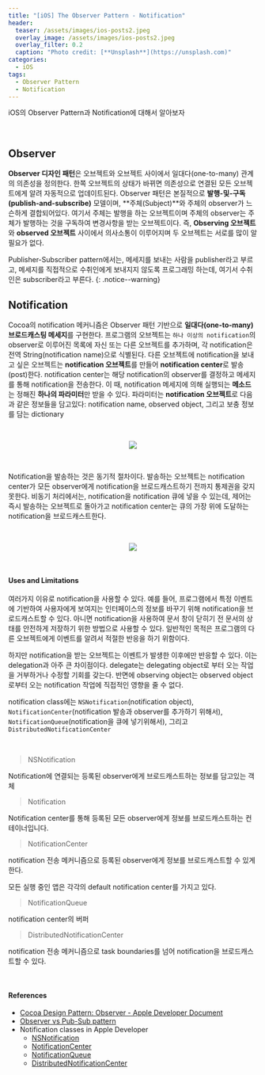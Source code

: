```yaml
---
title: "[iOS] The Observer Pattern - Notification"
header:
  teaser: /assets/images/ios-posts2.jpeg
  overlay_image: /assets/images/ios-posts2.jpeg
  overlay_filter: 0.2
  caption: "Photo credit: [**Unsplash**](https://unsplash.com)"
categories:
  - iOS
tags:
  - Observer Pattern
  - Notification
---
```


iOS의 Observer Pattern과 Notification에 대해서 알아보자

<br>

## Observer

**Observer 디자인 패턴**은 오브젝트와 오브젝트 사이에서 일대다(one-to-many) 관계의 의존성을 정의한다. 한쪽 오브젝트의 상태가 바뀌면 의존성으로 연결된 모든 오브젝트에게 알려 자동적으로 업데이트된다. Observer 패턴은 본질적으로 **발행-및-구독(publish-and-subscribe)** 모델이며, **주체(Subject)**와 주체의 observer가 느슨하게 결합되어있다. 여기서 주체는 발행을 하는 오브젝트이며 주체의 observer는 주체가 발행하는 것을 구독하여 변경사항을 받는 오브젝트이다. 즉, **Observing 오브젝트**와 **observed 오브젝트** 사이에서 의사소통이 이루어지며 두 오브젝트는 서로를 많이 알 필요가 없다.

Publisher-Subscriber pattern에서는, 메세지를 보내는 사람을 publisher라고 부르고, 메세지를 직접적으로 수취인에게 보내지지 않도록 프로그래밍 하는데, 여기서 수취인은 subscriber라고 부른다.
{: .notice--warning}

## Notification

Cocoa의 notification 메커니즘은 Observer 패턴 기반으로 **일대다(one-to-many) 브로드캐스팅 메세지**를 구현한다. 프로그램의 오브젝트는 `하나 이상의 notification`의 observer로 이루어진 목록에 자신 또는 다른 오브젝트를 추가하며, 각 notification은 전역 String(notification name)으로 식별된다. 다른 오브젝트에 notification을 보내고 싶은 오브젝트는 **notification 오브젝트**를 만들어 **notification center**로 발송(post)한다. notification center는 해당 notification의 observer를 결정하고 메세지를 통해 notification을 전송한다. 이 때, notification 메세지에 의해 실행되는 **메소드**는 정해진 **하나의 파라미터**만 받을 수 있다. 파라미터는 **notification 오브젝트**로 다음과 같은 정보들을 담고있다: notification name, observed object, 그리고 보충 정보를 담는 dictionary

<br>

<p align="center">
  <img src="https://developer.apple.com/library/archive/documentation/Cocoa/Conceptual/CocoaFundamentals/Art/notificationcenter.gif">
</p>

<br>

Notification을 발송하는 것은 동기적 절차이다. 발송하는 오브젝트는 notification center가 모든 observer에게 notification을 브로드캐스트하기 전까지 통제권을 갖지 못한다. 비동기 처리에서는, notification을 notification 큐에 넣을 수 있는데, 제어는 즉시 발송하는 오브젝트로 돌아가고 notification center는 큐의 가장 위에 도달하는 notification을 브로드캐스트한다.

<br>

<p align="center">
  <img src="https://developer.apple.com/library/archive/documentation/Cocoa/Conceptual/CocoaFundamentals/Art/notificationqueue.gif">
</p>

<br>

#### Uses and Limitations

여러가지 이유로 notification을 사용할 수 있다. 예를 들어, 프로그램에서 특정 이벤트에 기반하여 사용자에게 보여지는 인터페이스의 정보를 바꾸기 위해 notification을 브로드캐스트할 수 있다. 아니면 notification을 사용하여 문서 창이 닫히기 전 문서의 상태를 안전하게 저장하기 위한 방법으로 사용할 수 있다. 일반적인 목적은 프로그램의 다른 오브젝트에게 이벤트를 알려서 적절한 반응을 하기 위함이다.

하지만 notification을 받는 오브젝트는 이벤트가 발생한 이후에만 반응할 수 있다. 이는 delegation과 아주 큰 차이점이다. delegate는 delegating object로 부터 오는 작업을 거부하거나 수정할 기회를 갖는다. 반면에 observing object는 observed object로부터 오는 notification 작업에 직접적인 영향을 줄 수 없다.

notification class에는 `NSNotification`(notification object), `NotificationCenter`(notification 발송과 observer를 추가하기 위해서), `NotificationQueue`(notification을 큐에 넣기위해서), 그리고 `DistributedNotificationCenter`

<br>

> NSNotification

Notification에 연결되는 등록된 observer에게 브로드캐스트하는 정보를 담고있는 객체

> Notification

Notification center를 통해 등록된 모든 observer에게 정보를 브로드캐스트하는 컨테이너입니다. 

> NotificationCenter

notification 전송 메커니즘으로 등록된 observer에게 정보를 브로드캐스트할 수 있게 한다. 

모든 실행 중인 앱은 각각의 default notification center를 가지고 있다.

> NotificationQueue

notification center의 버퍼

> DistributedNotificationCenter

notification 전송 메커니즘으로 task boundaries를 넘어 notification을 브로드캐스트할 수 있다.

<br>

#### References

- [Cocoa Design Pattern: Observer - Apple Developer Document](https://developer.apple.com/library/archive/documentation/Cocoa/Conceptual/CocoaFundamentals/CocoaDesignPatterns/CocoaDesignPatterns.html#//apple_ref/doc/uid/TP40002974-CH6-SW20)
- [Observer vs Pub-Sub pattern](https://hackernoon.com/observer-vs-pub-sub-pattern-50d3b27f838c)
- Notification classes in Apple Developer
  - [NSNotification](https://developer.apple.com/documentation/foundation/nsnotification)
  - [NotificationCenter](https://developer.apple.com/documentation/foundation/notificationcenter)
  - [NotificationQueue](https://developer.apple.com/documentation/foundation/notificationqueue)
  - [DistributedNotificationCenter](https://developer.apple.com/documentation/foundation/distributednotificationcenter)